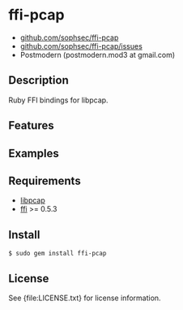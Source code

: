 # ffi-pcap

* [github.com/sophsec/ffi-pcap](http://github.com/sophsec/ffi-pcap/)
* [github.com/sophsec/ffi-pcap/issues](http://github.com/sophsec/ffi-pcap/issues)
* Postmodern (postmodern.mod3 at gmail.com)

## Description

Ruby FFI bindings for libpcap.

## Features

## Examples

## Requirements

* [libpcap](http://www.tcpdump.org/)
* [ffi](http://github.com/ffi/ffi) >= 0.5.3

## Install

    $ sudo gem install ffi-pcap

## License

See {file:LICENSE.txt} for license information.

